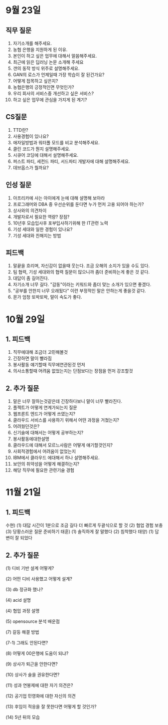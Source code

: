 # 9월 23일

## 직무 질문
1. 자기소개를 해주세요. 
2. 농협 은행을 지원하게 된 이유. 
3. 본인이 하고 싶은 업무에 대해서 말씀해주세요. 
4. 최근에 읽은 딥러닝 논문 소개해 주세요
5. 갠의 동작 방식 위주로 설명해주세요. 
6. GAN의 로스가 언제일때 가장 학습이 잘 된건가요?
7. 어떻게 접목하고 싶은지?
8. 농협은행의 긍정적인면 무엇인가? 
9. 우리 회사의 서비스중 개선하고 싶은 서비스?
10. 하고 싶은 업무에 관심을 가지게 된 계기?

## CS질문
1. TTD란?
2. 사용경험이 있나요?
3. 애자일방법과 워터폴 모드를 비교 분석해주세요.
4. 클린 코드가 뭔지 설명해주세요. 
5. 시큐어 코딩에 대해서 설명해주세요. 
6. 퍼스트 파티, 세컨드 파티, 서드파티 개발자에 대해 설명해주세요.
7. 데브옵스가 뭘까요? 

## 인성 질문
1. 아프리카에 사는 아이에게 눈에 대해 설명해 보아라
2. 프로그래머와 DBA 중 우선순위를 둔다면 누가 먼저 고용 되어야 하는가?
3. 상사와의 의견차이 
4. 개발자로서 필요한 역량? 장점? 
5. 10년후 모습입사후 포부입사하기위해 한 IT관련 노력
6. 기성 세대와 일한 경험이 있나요?
7. 기성 세대와 친해지는 방법

## 피드백
1. 말끝을 흐리며, 자신감이 없을때 웃는다. 조금 오해의 소지가 있을 수도 있다.
2. 팀 협력, 기성 세대와의 협력 질문이 많으니까 좀더 준비하는게 좋은 것 같다. 
3. 대답이 좀 길어진다. 
4. 자기소개 너무 길다. "감동"이라는 키워드와 좀더 맞는 소개가 있으면 좋겠다. 
5. "공부를 안한지 너무 오래됬다" 이런 부정적인 말은 안하는게 좋을것 같다. 
6. 몬가 엄청 또박또박, 말이 속도가 좋다.

# 10월 29일
## 1. 피드백
1. 직무에대해 조금더 고민해볼것
2. 긴장하면 말이 빨라짐
3. 봉사활동 얘기할때 직무에연관된것 먼저
4. 의사소통할때 어려움 없었는지는 단점보다는 장점을 먼저 강조할것
## 2. 추가 질문
1. 말은 너무 잘하는것같은데 긴장하다보니 말이 너무 빨라진다.
2. 플젝트가 어떻게 연계가되는지 질문
3. 웹프론트 엔드가 어떻게 쓰였는지?
4. 클라우드 서비스를 사용하기 위해서 어떤 과정을 거쳤는지? 
5. 어려웠던것은?
6. 신기술에 대해서는 어떻게 공부하는지?
7. 봉사활동에대한설명
8. 클라우드에 대해서 모르느사람은 어떻게 얘기할것인지?
9. 사회적경험에서 어려움이 없었는지 
10. IBM에서 클라우드 에대해서 하나 설명해주세요.
11. 보안의 취약성을 어떻게 해결하는지? 
12. 해당 직무에 필요한 관련기술 경험

# 11월 21일
## 1. 피드백
수현)
(1) 대답 시간이 1분으로 조금 길다 더 빠르게 두괄식으로 할 것
(2) 협업 경험 보충
(3) 당황스러운 질문 준비하기
태훈)
(1) 솔직하게 잘 말했다
(2) 침착했다
태양)
(1) 답변이 잘 되었다

## 2. 추가 질문

(1) 디비 기반 설계 어떻게?

(2) 어떤 디비 사용했고 어떻게 설계?

(3) db 정규화 했나?

(4) acid 설명

(4) 협업 과정 설명

(5) opensource 분석 배운점

(7) 갈등 해결 방법

(7-1) 그래도 안된다면?

(8) 어떻게 00은행에 도움이 되냐?

(9) 상사가 퇴근을 안한다면?

(10) 상사가 술을 권유한다면?

(11) 성과 연봉제에 대한 자기 의견은?

(12) 공기업 민영화에 대한 자신의 의견

(13) 후임이 적응을 잘 못한다면 어떻게 할 것인가?

(14) 5년 뒤의 모습
